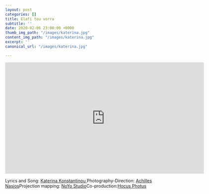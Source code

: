 ```yaml
---
layout: post
categories: []
title: Elafi tou vorra
subtitle: ''
date: 2020-02-06 23:00:00 +0000
thumb_img_path: "/images/katerina.jpg"
content_img_path: "/images/katerina.jpg"
excerpt: ''
canonical_url: "/images/katerina.jpg"

---
```

<iframe src="https://player.vimeo.com/video/389205650" width="640" height="360" frameborder="0" allow="autoplay; fullscreen" allowfullscreen></iframe>

Lyrics and Song: <a href="https://www.facebook.com/katerina.konstantinou.1690" target="blank">Katerina Konstantinou </a>Photography-Direction: <a href="https://www.facebook.com/achilles.nasios" target="blank">Achilles Nasios</a>Projection mapping: <a href="https://www.facebook.com/noyolightstudio/" target="blank">NoYo Studio</a>Co-production:<a href="https://www.facebook.com/1minute.project/" target="blank">Hocus Photus</a>